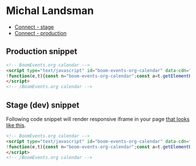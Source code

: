 # Michal Landsman

- [Connect - stage](https://connect.boomevents.dev/cs/organizer/e43780b9-a220-42d3-a026-cc97875a61e3)
- [Connect - production](https://connect.boomevents.org/cs/organizer/1bf341fa-7bbd-4ac7-ab1e-7b2bea081314)


## Production snippet

```html
<!-- BoomEvents.org calendar -->
<script type="text/javascript" id="boom-events-org-calendar" data-cdn="https://landsman.github.io/boom-widget-calendar/" data-id="1bf341fa-7bbd-4ac7-ab1e-7b2bea081314">
!function(e,t){const n="boom-events-org-calendar";const a=t.getElementById(n),o=t.createElement("script"),c=new Date,r=Math.floor(c.getTime()/1e3);o.async=!0,o.id=n+"__loader-"+"js";const s=a.getAttribute("data-cdn");var d;o.src=((d=s).endsWith("/")?d.slice(0,-1):d)+"/api/loader.min.js?v="+r,a.after(o)}(window,document);
</script>
<!-- /BoomEvents.org calendar -->
```

## Stage (dev) snippet

Following code snippet will render responsive iframe in your page [that looks like this](https://landsman.github.io/boom-widget-calendar/?organizerId=e43780b9-a220-42d3-a026-cc97875a61e3&isProduction=false).

```html
<!-- BoomEvents.org calendar -->
<script type="text/javascript" id="boom-events-org-calendar" data-cdn="https://landsman.github.io/boom-widget-calendar/" data-id="e43780b9-a220-42d3-a026-cc97875a61e3" data-prod="false">
!function(e,t){const n="boom-events-org-calendar";const a=t.getElementById(n),o=t.createElement("script"),c=new Date,r=Math.floor(c.getTime()/1e3);o.async=!0,o.id=n+"__loader-"+"js";const s=a.getAttribute("data-cdn");var d;o.src=((d=s).endsWith("/")?d.slice(0,-1):d)+"/api/loader.min.js?v="+r,a.after(o)}(window,document);
</script>
<!-- /BoomEvents.org calendar -->
```



